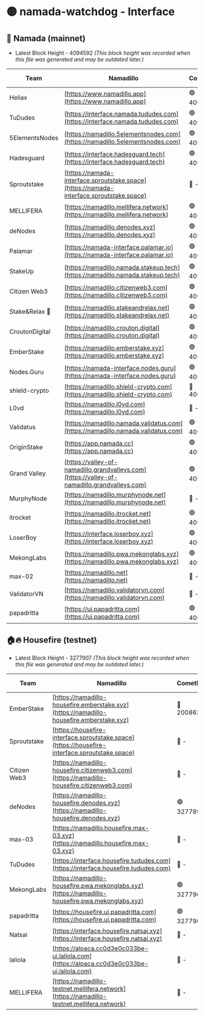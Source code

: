 # 🟡 namada-watchdog - Interface

## 🚀 Namada (mainnet)
- Latest Block Height - 4094592 *(This block height was recorded when this file was generated and may be outdated later.)*

| Team | Namadillo | CometBFT | Indexer | MASP Indexer |
|-|-|-|-|-|
| Heliax | [https://www.namadillo.app](https://www.namadillo.app) | 🟢 4094569 | 🟢 4094569 | 🔴 4093571 |
| TuDudes | [https://interface.namada.tududes.com](https://interface.namada.tududes.com) | 🟢 4094569 | 🟢 4094569 | 🔴 4093571 |
| 5ElementsNodes | [https://namadillo.5elementsnodes.com](https://namadillo.5elementsnodes.com) | 🟢 4094569 | 🟢 4094569 | 🔴 4093571 |
| Hadesguard | [https://interface.hadesguard.tech](https://interface.hadesguard.tech) | 🟢 4094570 | 🟢 4094570 | 🔴 4093571 |
| Sproutstake | [https://namada-interface.sproutstake.space](https://namada-interface.sproutstake.space) | 🔴 - | 🔴 3738134 | 🔴 - |
| MELLIFERA | [https://namadillo.mellifera.network](https://namadillo.mellifera.network) | 🟢 4094573 | 🟢 4094573 | 🔴 3765769 |
| deNodes | [https://namadillo.denodes.xyz](https://namadillo.denodes.xyz) | 🟢 4094574 | 🟢 4094574 | 🔴 4093571 |
| Palamar | [https://namada-interface.palamar.io](https://namada-interface.palamar.io) | 🟢 4094574 | 🟢 4094574 | 🔴 4093571 |
| StakeUp | [https://namadillo.namada.stakeup.tech](https://namadillo.namada.stakeup.tech) | 🟢 4094575 | 🟢 4094575 | 🔴 4093571 |
| Citizen Web3 | [https://namadillo.citizenweb3.com](https://namadillo.citizenweb3.com) | 🟢 4094575 | 🟢 4094575 | 🔴 4093571 |
| Stake&Relax 🦥 | [https://namadillo.stakeandrelax.net](https://namadillo.stakeandrelax.net) | 🟢 4094576 | 🟢 4094576 | 🔴 3765769 |
| CroutonDigital | [https://namadillo.crouton.digital](https://namadillo.crouton.digital) | 🟢 4094577 | 🟢 4094577 | 🔴 4093571 |
| EmberStake | [https://namadillo.emberstake.xyz](https://namadillo.emberstake.xyz) | 🟢 4094577 | 🟢 4094577 | 🔴 4093571 |
| Nodes.Guru | [https://namada-interface.nodes.guru](https://namada-interface.nodes.guru) | 🟢 4094578 | 🟢 4094578 | 🔴 4093571 |
| shield-crypto | [https://namadillo.shield-crypto.com](https://namadillo.shield-crypto.com) | 🔴 4066113 | 🔴 4066347 | 🔴 4093571 |
| L0vd | [https://namadillo.l0vd.com](https://namadillo.l0vd.com) | 🔴 - | 🔴 - | 🔴 - |
| Validatus | [https://namadillo.namada.validatus.com](https://namadillo.namada.validatus.com) | 🟢 4094581 | 🟢 4094581 | 🔴 3819812 |
| OriginStake | [https://app.namada.cc](https://app.namada.cc) | 🟢 4094581 | 🟢 4094581 | 🔴 4093571 |
| Grand Valley | [https://valley-of-namadillo.grandvalleys.com](https://valley-of-namadillo.grandvalleys.com) | 🟢 4094582 | 🟢 4094582 | 🔴 4093571 |
| MurphyNode | [https://namadillo.murphynode.net](https://namadillo.murphynode.net) | 🔴 - | 🔴 - | 🔴 - |
| itrocket | [https://namadillo.itrocket.net](https://namadillo.itrocket.net) | 🟢 4094585 | 🟢 4094585 | 🔴 4093571 |
| LoserBoy | [https://interface.loserboy.xyz](https://interface.loserboy.xyz) | 🟢 4094586 | 🟢 4094586 | 🔴 4093571 |
| MekongLabs | [https://namadillo.pwa.mekonglabs.xyz](https://namadillo.pwa.mekonglabs.xyz) | 🟢 4094586 | 🟢 4094586 | 🔴 4093571 |
| max-02 | [https://namadillo.net](https://namadillo.net) | 🔴 - | 🔴 - | 🔴 - |
| ValidatorVN | [https://namadillo.validatorvn.com](https://namadillo.validatorvn.com) | 🔴 - | 🔴 - | 🔴 - |
| papadritta | [https://ui.papadritta.com](https://ui.papadritta.com) | 🟢 4094592 | 🟢 4094592 | 🔴 4093571 |

## 🏠🔥 Housefire (testnet)
- Latest Block Height - 3277907 *(This block height was recorded when this file was generated and may be outdated later.)*

| Team | Namadillo | CometBFT | Indexer | MASP Indexer |
|-|-|-|-|-|
| EmberStake | [https://namadillo-housefire.emberstake.xyz](https://namadillo-housefire.emberstake.xyz) | 🔴 2008636 | 🔴 - | 🔴 - |
| Sproutstake | [https://housefire-interface.sproutstake.space](https://housefire-interface.sproutstake.space) | 🔴 - | 🔴 - | 🔴 - |
| Citizen Web3 | [https://namadillo-housefire.citizenweb3.com](https://namadillo-housefire.citizenweb3.com) | 🔴 - | 🔴 - | 🔴 - |
| deNodes | [https://namadillo-housefire.denodes.xyz](https://namadillo-housefire.denodes.xyz) | 🟢 3277897 | 🟢 3277896 | 🔴 3274489 |
| max-03 | [https://namadillo.housefire.max-03.xyz](https://namadillo.housefire.max-03.xyz) | 🔴 - | 🔴 - | 🔴 - |
| TuDudes | [https://interface.housefire.tududes.com](https://interface.housefire.tududes.com) | 🔴 - | 🔴 - | 🔴 - |
| MekongLabs | [https://namadillo-housefire.pwa.mekonglabs.xyz](https://namadillo-housefire.pwa.mekonglabs.xyz) | 🟢 3277906 | 🟢 3277904 | 🔴 3274489 |
| papadritta | [https://housefire.ui.papadritta.com](https://housefire.ui.papadritta.com) | 🟢 3277907 | 🟢 3277907 | 🔴 3274489 |
| Natsai | [https://interface.housefire.natsai.xyz](https://interface.housefire.natsai.xyz) | 🔴 - | 🔴 - | 🔴 - |
| laliola | [https://alpaca.cc0d3e0c033be-ui.laliola.com](https://alpaca.cc0d3e0c033be-ui.laliola.com) | 🔴 - | 🔴 - | 🔴 - |
| MELLIFERA | [https://namadillo-testnet.mellifera.network](https://namadillo-testnet.mellifera.network) | 🔴 - | 🔴 2778001 | 🔴 2607259 |

